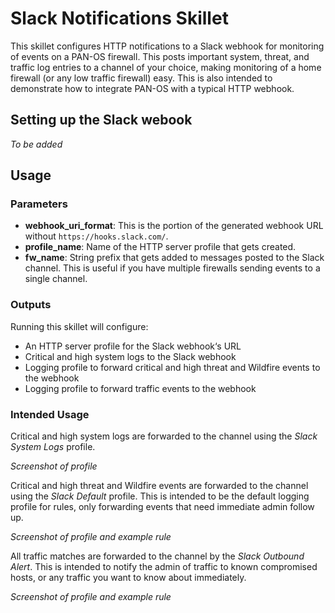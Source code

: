 # Slack Notifications Skillet

This skillet configures HTTP notifications to a Slack webhook for monitoring of events on a PAN-OS firewall.  This posts important 
system, threat, and traffic log entries to a channel of your choice, making monitoring of a home firewall (or any low traffic firewall) easy.  This is also intended to demonstrate how to integrate PAN-OS with a typical HTTP webhook. 

## Setting up the Slack webook

_To be added_

## Usage

### Parameters

- **webhook_uri_format**: This is the portion of the generated webhook URL without `https://hooks.slack.com/`.
- **profile_name**: Name of the HTTP server profile that gets created.
- **fw_name**: String prefix that gets added to messages posted to the Slack channel.  This is useful if you have multiple 
  firewalls sending events to a single channel.

### Outputs

Running this skillet will configure:

- An HTTP server profile for the Slack webhook‘s URL
- Critical and high system logs to the Slack webhook
- Logging profile to forward critical and high threat and Wildfire events to the webhook
- Logging profile to forward traffic events to the webhook

### Intended Usage

Critical and high system logs are forwarded to the channel using the *Slack System Logs* profile.

_Screenshot of profile_

Critical and high threat and Wildfire events are forwarded to the channel using the *Slack Default* profile.  This is intended to be the default logging profile for rules, only forwarding events that need immediate admin follow up.

_Screenshot of profile and example rule_

All traffic matches are forwarded to the channel by the *Slack Outbound Alert*.  This is intended to notify the admin of traffic to known compromised hosts, or any traffic you want to know about immediately.

_Screenshot of profile and example rule_
